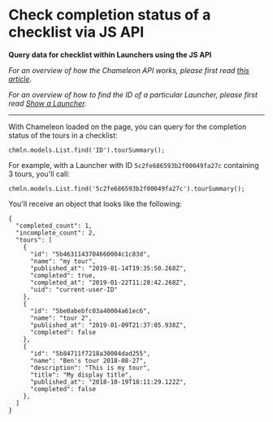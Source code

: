 # Check completion status of a checklist via JS API

**Query data for checklist within Launchers using the JS API**



*For an overview of how the Chameleon API works, please first read* [*this article*](https://help.trychameleon.com/developer-docs/api-basics).

*For an overview of how to find the ID of a particular Launcher, please first read* [*Show a Launcher*](http://help.trychameleon.com/developer-docs/manage-tours-and-launchers/show-a-launcher)*.*

------



With Chameleon loaded on the page, you can query for the completion status of the tours in a checklist:

```
chmln.models.List.find('ID').tourSummary();
```



For example, with a Launcher with ID `5c2fe686593b2f00049fa27c`  containing 3 tours, you'll call:

```
chmln.models.List.find('5c2fe686593b2f00049fa27c').tourSummary();
```


You'll receive an object that looks like the following:

```
{
  "completed_count": 1,
  "incomplete_count": 2,
  "tours": [
    {
      "id": "5b4631143704660004c1c83d",
      "name": "my tour",
      "published_at": "2019-01-14T19:35:50.268Z",
      "completed": true,
      "completed_at": "2019-01-22T11:28:42.268Z",
      "uid": "current-user-ID"
    },
    {
      "id": "5be0abebfc03a40004a61ec6",
      "name": "tour 2",
      "published_at": "2019-01-09T21:37:05.938Z",
      "completed": false
    },
    {
      "id": "5b84711f7218a30004dad255",
      "name": "Ben's tour 2018-08-27",
      "description": "This is my tour",
      "title": "My display title",
      "published_at": "2018-10-19T18:11:29.122Z",
      "completed": false
    },
  ]
}
```
